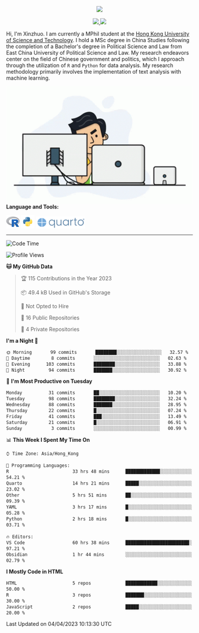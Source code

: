 <div align='center'>
<img src='https://readme-typing-svg.herokuapp.com?font=ubuntu&color=4d3900&center=true&lines=HKUST+Mphil+in+SOSC;Focus+on+China;Code+for+PoliSci'/>
</div>


<p align='center'>
 <a href='https://www.linkedin.com/in/xinzhuo-huang-5161011ba/' target='_blank'>
        <img src='https://img.shields.io/badge/linkedin%20-%230077B5.svg?&style=for-the-badge&logo=linkedin&logoColor=white'/>
    </a>
 <a href='https://twitter.com/HsinchoH' target='_blank'>
        <img src='https://img.shields.io/badge/Twitter-1DA1F2?style=for-the-badge&logo=twitter&logoColor=white'/>
    </a>
    </p>
    
Hi, I'm Xinzhuo. I am currently a MPhil student at the [Hong Kong University of Science and Technology](https://sosc.hkust.edu.hk/node/613). I hold a MSc degree in China Studies following the completion of a Bachelor's degree in Political Science and Law from East China University of Political Science and Law. My research endeavors center on the field of Chinese government and politics, which I approach through the utilization of `R` and `Python` for data analysis. My research methodology primarily involves the implementation of text analysis with machine learning.




<img align='right' src="https://github.com/xinzhuohkust/xinzhuohkust/blob/main/programmer.gif" width="590">




**Language and Tools:**  

<code><img height="36" src="https://raw.githubusercontent.com/github/explore/80688e429a7d4ef2fca1e82350fe8e3517d3494d/topics/r/r.png"></code>
<code><img height="36" src="https://raw.githubusercontent.com/github/explore/80688e429a7d4ef2fca1e82350fe8e3517d3494d/topics/python/python.png"></code>
<code><img height="32" src="https://github.com/quarto-dev/quarto-r/blob/main/man/figures/quarto.png"></code>

---
<!--START_SECTION:waka-->
![Code Time](http://img.shields.io/badge/Code%20Time-293%20hrs%2033%20mins-blue)

![Profile Views](http://img.shields.io/badge/Profile%20Views-38-blue)

**🐱 My GitHub Data** 

> 🏆 115 Contributions in the Year 2023
 > 
> 📦 49.4 kB Used in GitHub's Storage 
 > 
> 🚫 Not Opted to Hire
 > 
> 📜 16 Public Repositories 
 > 
> 🔑 4 Private Repositories  
 > 
**I'm a Night 🦉** 

```text
🌞 Morning       99 commits       ████████░░░░░░░░░░░░░░░░░   32.57 % 
🌆 Daytime        8 commits       ░░░░░░░░░░░░░░░░░░░░░░░░░   02.63 % 
🌃 Evening      103 commits       ████████░░░░░░░░░░░░░░░░░   33.88 % 
🌙 Night         94 commits       ███████░░░░░░░░░░░░░░░░░░   30.92 % 

```
📅 **I'm Most Productive on Tuesday** 

```text
Monday          31 commits       ██░░░░░░░░░░░░░░░░░░░░░░░   10.20 % 
Tuesday         98 commits       ████████░░░░░░░░░░░░░░░░░   32.24 % 
Wednesday       88 commits       ███████░░░░░░░░░░░░░░░░░░   28.95 % 
Thursday        22 commits       █░░░░░░░░░░░░░░░░░░░░░░░░   07.24 % 
Friday          41 commits       ███░░░░░░░░░░░░░░░░░░░░░░   13.49 % 
Saturday        21 commits       █░░░░░░░░░░░░░░░░░░░░░░░░   06.91 % 
Sunday           3 commits       ░░░░░░░░░░░░░░░░░░░░░░░░░   00.99 % 

```


📊 **This Week I Spent My Time On** 

```text
⌚︎ Time Zone: Asia/Hong_Kong

💬 Programming Languages: 
R                        33 hrs 48 mins      █████████████░░░░░░░░░░░░   54.21 % 
Quarto                   14 hrs 21 mins      █████░░░░░░░░░░░░░░░░░░░░   23.02 % 
Other                    5 hrs 51 mins       ██░░░░░░░░░░░░░░░░░░░░░░░   09.39 % 
YAML                     3 hrs 17 mins       █░░░░░░░░░░░░░░░░░░░░░░░░   05.28 % 
Python                   2 hrs 18 mins       █░░░░░░░░░░░░░░░░░░░░░░░░   03.71 % 

🔥 Editors: 
VS Code                  60 hrs 38 mins      ████████████████████████░   97.21 % 
Obsidian                 1 hr 44 mins        ░░░░░░░░░░░░░░░░░░░░░░░░░   02.79 % 

```

**I Mostly Code in HTML** 

```text
HTML                     5 repos             ████████████░░░░░░░░░░░░░   50.00 % 
R                        3 repos             ███████░░░░░░░░░░░░░░░░░░   30.00 % 
JavaScript               2 repos             █████░░░░░░░░░░░░░░░░░░░░   20.00 % 

```



 Last Updated on 04/04/2023 10:13:30 UTC
<!--END_SECTION:waka-->
    
    
    
    
    
    
    
    
